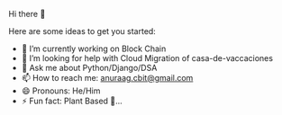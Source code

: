 Hi there 👋

Here are some ideas to get you started:

- 🔭 I’m currently working on Block Chain
- 🤔 I’m looking for help with Cloud Migration of casa-de-vaccaciones
- 💬 Ask me about Python/Django/DSA
- 📫 How to reach me: anuraag.cbit@gmail.com
- 😄 Pronouns: He/Him
- ⚡ Fun fact: Plant Based 🌱...
